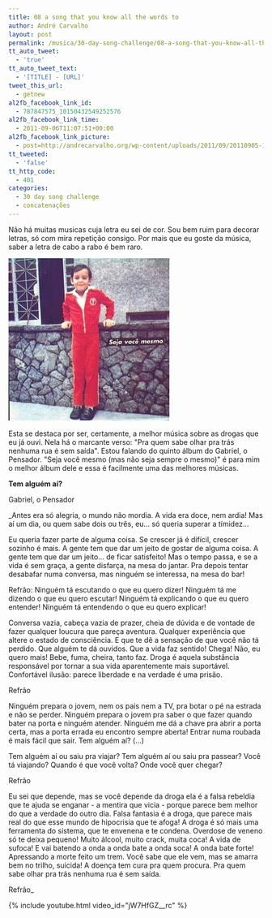 ```yaml
---
title: 08 a song that you know all the words to
author: André Carvalho
layout: post
permalink: /musica/30-day-song-challenge/08-a-song-that-you-know-all-the-words-to/
tt_auto_tweet:
  - 'true'
tt_auto_tweet_text:
  - '[TITLE] - [URL]'
tweet_this_url:
  - getnew
al2fb_facebook_link_id:
  - 787847575_10150432549252576
al2fb_facebook_link_time:
  - 2011-09-06T11:07:51+00:00
al2fb_facebook_link_picture:
  - post=http://andrecarvalho.org/wp-content/uploads/2011/09/20110905-112658.jpg
tt_tweeted:
  - 'false'
tt_http_code:
  - 401
categories:
  - 30 day song challenge
  - concatenações
---
```


Não há muitas musicas cuja letra eu sei de cor. Sou bem ruim para decorar letras, só com mira repetição consigo. Por mais que eu goste da música, saber a letra de cabo a rabo é bem raro.

![20110905-112658.jpg](/wp-content/uploads/2011/09/20110905-112658.jpg)

Esta se destaca por ser, certamente, a melhor música sobre as drogas que eu já ouvi. Nela há o marcante verso: "Pra quem sabe olhar pra trás nenhuma rua é sem saída". Estou falando do quinto álbum do Gabriel, o Pensador. "Seja você mesmo (mas não seja sempre o mesmo)" é para mim o melhor álbum dele e essa é facilmente uma das melhores músicas.

**Tem alguém aí?**
  
Gabriel, o Pensador

_Antes era só alegria, o mundo não mordia.
A vida era doce, nem ardia!
Mas aí um dia, ou quem sabe dois ou três, eu... só queria superar a tímidez...

Eu queria fazer parte de alguma coisa.
Se crescer já é difícil, crescer sozinho é mais.
A gente tem que dar um jeito de gostar de alguma coisa.
A gente tem que dar um jeito... de ficar satisfeito!
Mas o tempo passa, e se a vida é sem graça, a gente disfarça, na mesa do jantar.
Pra depois tentar desabafar numa conversa, mas ninguém se interessa, na mesa do bar!

Refrão:
Ninguém tá escutando o que eu quero dizer!
Ninguém tá me dizendo o que eu quero escutar!
Ninguém tá explicando o que eu quero entender!
Ninguém tá entendendo o que eu quero explicar!

Conversa vazia, cabeça vazia de prazer, cheia de dúvida e de vontade de fazer qualquer loucura que pareça aventura.
Qualquer experiência que altere o estado de consciência.
E que te dê a sensação de que você não tá perdido.
Que alguém te dá ouvidos. Que a vida faz sentido!
Chega! Não, eu quero mais!
Bebe, fuma, cheira, tanto faz.
Droga é aquela substância responsável por tornar a sua vida aparentemente mais suportável.
Confortável ilusão: parece liberdade e na verdade é uma prisão.

Refrão

Ninguém prepara o jovem, nem os pais nem a TV, pra botar o pé na estrada e não se perder.
Ninguém prepara o jovem pra saber o que fazer quando bater na porta e ninguém atender.
Ninguém me dá a chave pra abrir a porta certa, mas a porta errada eu encontro sempre aberta!
Entrar numa roubada é mais fácil que sair.
Tem alguém aí? (...)

Tem alguém aí ou saiu pra viajar?
Tem alguém aí ou saiu pra passear?
Você tá viajando?
Quando é que você volta?
Onde você quer chegar?

Refrão

Eu sei que depende, mas se você depende da droga ela é a falsa rebeldia que te ajuda se enganar - a mentira que vicia - porque parece bem melhor do que a verdade do outro dia.
Falsa fantasia é a droga, que parece mais real do que esse mundo de hipocrisia que te afoga!
A droga é só mais uma ferramenta do sistema, que te envenena e te condena.
Overdose de veneno só te deixa pequeno!
Muito álcool, muito crack, muita coca!
A vida de sufoca!
E vai batendo a onda a onda bate a onda soca!
A onda bate forte!
Apressando a morte feito um trem.
Você sabe que ele vem, mas se amarra bem no trilho, suicida!
A doença tem cura pra quem procura.
Pra quem sabe olhar pra trás nenhuma rua é sem saída.

Refrão_

{% include youtube.html video_id="jW7HfGZ__rc" %}
